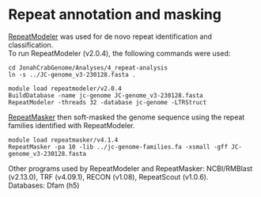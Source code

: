# Repeat annotation and masking

[RepeatModeler](https://www.repeatmasker.org/RepeatModeler/) was used for de novo repeat identification and classification.  
To run RepeatModeler (v2.0.4), the following commands were used:  
```
cd JonahCrabGenome/Analyses/4_repeat-analysis
ln -s ../JC-genome_v3-230128.fasta .

module load repeatmodeler/v2.0.4
BuildDatabase -name jc-genome JC-genome_v3-230128.fasta
RepeatModeler -threads 32 -database jc-genome -LTRStruct
```
  
[RepeatMasker](https://www.repeatmasker.org/RepeatMasker/) then soft-masked the genome sequence using the repeat families identified with RepeatModeler.
```
module load repeatmasker/v4.1.4
RepeatMasker -pa 10 -lib ../jc-genome-families.fa -xsmall -gff JC-genome_v3-230128.fasta
```
  
Other programs used by RepeatModeler and RepeatMasker: NCBI/RMBlast (v2.13.0), TRF (v4.09.1), RECON (v1.08), RepeatScout (v1.0.6).  
Databases: Dfam (h5)

